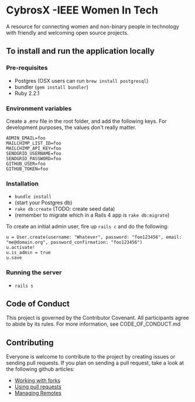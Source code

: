 CybrosX -IEEE Women In Tech
======================

A resource for connecting women and non-binary people in technology with friendly
and welcoming open source projects.

## To install and run the application locally

### Pre-requisites

- Postgres (OSX users can run `brew install postgresql`)
- bundler (`gem install bundler`)
- Ruby 2.2.1

### Environment variables

Create a .env file in the root folder, and add the following keys. For development purposes,
the values don't really matter.

    ADMIN_EMAIL=foo
    MAILCHIMP_LIST_ID=foo
    MAILCHIMP_API_KEY=foo
    SENDGRID_USERNAME=foo
    SENDGRID_PASSWORD=foo
    GITHUB_USER=foo
    GITHUB_TOKEN=foo

### Installation

- `bundle install`
- (start your Postgres db)
- `rake db:create` (TODO: create seed data)
- (remember to migrate which in a Rails 4 app is `rake db:migrate`)

To create an initial admin user, fire up `rails c` and do the following:

    u = User.create(username: "Whatever", password: "foo123456", email: "me@domain.org", password_confirmation: "foo123456")
    u.activate!
    u.is_admin = true
    u.save

### Running the server

- `rails s`

## Code of Conduct
This project is governed by the Contributor Covenant. All participants agree to
abide by its rules. For more information, see CODE_OF_CONDUCT.md

## Contributing
Everyone is welcome to contribute to the project by creating issues or sending pull requests.
If you plan on sending a pull request, take a look at the following github articles:

- [Working with forks](https://help.github.com/articles/working-with-forks/)
- [Using pull requests](https://help.github.com/articles/using-pull-requests)
- [Managing Remotes](https://help.github.com/articles/which-remote-url-should-i-use/)
